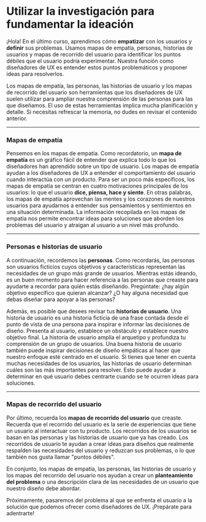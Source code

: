 # Utilizar la investigación para fundamentar la ideación

¡Hola! En el último curso, aprendimos cómo **empatizar** con los usuarios y **definir** sus problemas. Usamos mapas de empatía, personas, historias de usuarios y mapas de recorrido del usuario para identificar los puntos débiles que el usuario podría experimentar. Nuestra función como diseñadores de UX es entender estos puntos problemáticos y proponer ideas para resolverlos.

Los mapas de empatía, las personas, las historias de usuario y los mapas de recorrido del usuario son herramientas que los diseñadores de UX suelen utilizar para ampliar nuestra comprensión de las personas para las que diseñamos. El uso de estas herramientas implica mucha planificación y detalle. Si necesitas refrescar la memoria, no dudes en revisar el contenido anterior.

---

### Mapas de empatía

Pensemos en los mapas de empatía. Como recordatorio, un **mapa de empatía** es un gráfico fácil de entender que explica todo lo que los diseñadores han aprendido sobre un tipo de usuario. Los mapas de empatía ayudan a los diseñadores de UX a entender el comportamiento del usuario cuando interactúa con un producto. Para ser un poco más específicos, los mapas de empatía se centran en cuatro motivaciones principales de los usuarios: lo que el usuario **dice, piensa, hace y siente**. En otras palabras, los mapas de empatía aprovechan las mentes y los corazones de nuestros usuarios para ayudarnos a entender sus pensamientos y sentimientos en una situación determinada. La información recopilada en los mapas de empatía nos permite encontrar ideas para soluciones que aborden los problemas del usuario y atraigan al usuario a un nivel más profundo.

---

### Personas e historias de usuario

A continuación, recordemos las **personas**. Como recordarás, las personas son usuarios ficticios cuyos objetivos y características representan las necesidades de un grupo más grande de usuarios. Mientras estás ideando, es un buen momento para hacer referencia a las personas que creaste para ayudarte a recordar para quién estás diseñando. Pregúntate: ¿hay algún objetivo específico que quieran alcanzar? ¿O hay alguna necesidad que debas diseñar para apoyar a las personas?

Además, es posible que desees revisar tus **historias de usuario**. Una historia de usuario es una historia ficticia de una frase contada desde el punto de vista de una persona para inspirar e informar las decisiones de diseño. Presenta al usuario, establece un obstáculo y establece nuestro objetivo final. La historia de usuario amplía el arquetipo y profundiza tu comprensión de un grupo de usuarios. Una buena historia de usuario también puede inspirar decisiones de diseño empáticas al hacer que nuestro enfoque esté centrado en el usuario. Si tienes que tener en cuenta muchas necesidades de los usuarios, las historias de usuario determinan cuáles son las más importantes para resolver. Esto puede ayudar a determinar en qué usuario debes centrarte cuando se te ocurren ideas para soluciones.

---

### Mapas de recorrido del usuario

Por último, recuerda los **mapas de recorrido del usuario** que creaste. Recuerda que el recorrido del usuario es la serie de experiencias que tiene un usuario al interactuar con tu producto. Los recorridos de los usuarios se basan en las personas y las historias de usuario que ya has creado. Los recorridos de usuario te ayudan a crear ideas para diseños que realmente respalden las necesidades del usuario y reduzcan sus problemas, o lo que también nos gusta llamar "puntos débiles".

En conjunto, los mapas de empatía, las personas, las historias de usuario y los mapas del recorrido del usuario nos ayudan a crear un **planteamiento del problema** o una descripción clara de las necesidades de un usuario que nuestro diseño debe abordar.

Próximamente, pasaremos del problema al que se enfrenta el usuario a la solución que podemos ofrecer como diseñadores de UX. ¡Prepárate para adentrarte!
